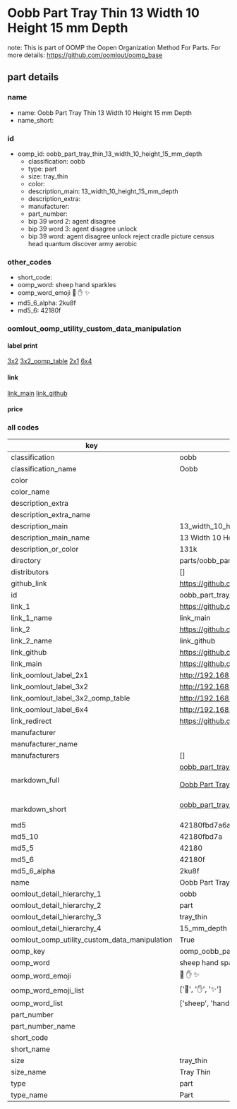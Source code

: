 # Oobb Part Tray Thin 13 Width 10 Height 15 mm Depth  

note: This is part of OOMP the Oopen Organization Method For Parts. For more details: https://github.com/oomlout/oomp_base

##  part details
  







### name
* name: Oobb Part Tray Thin 13 Width 10 Height 15 mm Depth
* name_short: 
### id
* oomp_id: oobb_part_tray_thin_13_width_10_height_15_mm_depth
  * classification: oobb
  * type: part
  * size: tray_thin
  * color: 
  * description_main: 13_width_10_height_15_mm_depth
  * description_extra: 
  * manufacturer: 
  * part_number: 
  * bip 39 word 2: agent disagree
  * bip 39 word 3: agent disagree unlock
  * bip 39 word: agent disagree unlock reject cradle picture census head quantum discover army aerobic

### other_codes
* short_code: 
* oomp_word: sheep hand sparkles
* oomp_word_emoji :sheep: :hand: :sparkles:
* md5_6_alpha: 2ku8f
* md5_6: 42180f






### oomlout_oomp_utility_custom_data_manipulation
#### label print
[3x2](http://192.168.1.245:1112/?label=oomp%202ku8f)
[3x2_oomp_table](http://192.168.1.108:1112/?label=oomp%202ku8f)
[2x1](http://192.168.1.242:1112/?label=oomp%202ku8f)
[6x4](http://192.168.1.55:1112/?label=oomp%202ku8f)    

#### link

[link_main](https://github.com/oomlout/oomlout_oomp_version_1_messy/tree/main/parts/oobb_part_tray_thin_13_width_10_height_15_mm_depth) [link_github](https://github.com/oomlout/oomlout_oomp_version_1_messy/tree/main/parts/oobb_part_tray_thin_13_width_10_height_15_mm_depth)                             

#### price







### all codes 
| key | value |  
| --- | --- |  
| classification | oobb |  
| classification_name | Oobb |  
| color |  |  
| color_name |  |  
| description_extra |  |  
| description_extra_name |  |  
| description_main | 13_width_10_height_15_mm_depth |  
| description_main_name | 13 Width 10 Height 15 mm Depth |  
| description_or_color | 131k |  
| directory | parts/oobb_part_tray_thin_13_width_10_height_15_mm_depth |  
| distributors | [] |  
| github_link | https://github.com/oomlout/oomlout_oomp_part_src/tree/main/parts/oobb_part_tray_thin_13_width_10_height_15_mm_depth |  
| id | oobb_part_tray_thin_13_width_10_height_15_mm_depth |  
| link_1 | https://github.com/oomlout/oomlout_oomp_version_1_messy/tree/main/parts/oobb_part_tray_thin_13_width_10_height_15_mm_depth |  
| link_1_name | link_main |  
| link_2 | https://github.com/oomlout/oomlout_oomp_version_1_messy/tree/main/parts/oobb_part_tray_thin_13_width_10_height_15_mm_depth |  
| link_2_name | link_github |  
| link_github | https://github.com/oomlout/oomlout_oomp_version_1_messy/tree/main/parts/oobb_part_tray_thin_13_width_10_height_15_mm_depth |  
| link_main | https://github.com/oomlout/oomlout_oomp_version_1_messy/tree/main/parts/oobb_part_tray_thin_13_width_10_height_15_mm_depth |  
| link_oomlout_label_2x1 | http://192.168.1.242:1112/?label=oomp%202ku8f |  
| link_oomlout_label_3x2 | http://192.168.1.245:1112/?label=oomp%202ku8f |  
| link_oomlout_label_3x2_oomp_table | http://192.168.1.108:1112/?label=oomp%202ku8f |  
| link_oomlout_label_6x4 | http://192.168.1.55:1112/?label=oomp%202ku8f |  
| link_redirect | https://github.com/oomlout/oomlout_oomp_version_1_messy/tree/main/parts/oobb_part_tray_thin_13_width_10_height_15_mm_depth |  
| manufacturer |  |  
| manufacturer_name |  |  
| manufacturers | [] |  
| markdown_full | [oobb_part_tray_thin_13_width_10_height_15_mm_depth](none)<br>[](none)<br>[Oobb Part Tray Thin 13 Width 10 Height 15 Mm Depth](none)<br><br> |  
| markdown_short | [oobb_part_tray_thin_13_width_10_height_15_mm_depth](none)<br><br> |  
| md5 | 42180fbd7a6a04aa9118fb4fdc0fb027 |  
| md5_10 | 42180fbd7a |  
| md5_5 | 42180 |  
| md5_6 | 42180f |  
| md5_6_alpha | 2ku8f |  
| name | Oobb Part Tray Thin 13 Width 10 Height 15 mm Depth |  
| oomlout_detail_hierarchy_1 | oobb |  
| oomlout_detail_hierarchy_2 | part |  
| oomlout_detail_hierarchy_3 | tray_thin |  
| oomlout_detail_hierarchy_4 | 15_mm_depth |  
| oomlout_oomp_utility_custom_data_manipulation | True |  
| oomp_key | oomp_oobb_part_tray_thin_13_width_10_height_15_mm_depth |  
| oomp_word | sheep hand sparkles |  
| oomp_word_emoji | :sheep: :hand: :sparkles: |  
| oomp_word_emoji_list | [':sheep:', ':hand:', ':sparkles:'] |  
| oomp_word_list | ['sheep', 'hand', 'sparkles'] |  
| part_number |  |  
| part_number_name |  |  
| short_code |  |  
| short_name |  |  
| size | tray_thin |  
| size_name | Tray Thin |  
| type | part |  
| type_name | Part |  
